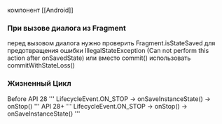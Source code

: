компонент [[Android]]

### При вызове диалога из Fragment

перед вызовом диалога нужно проверить Fragment.isStateSaved для предотвращения ошибки IllegalStateException (Can not perform this action
after onSavedState)
или вместо commit() использовать commitWithStateLoss()

### Жизненный Цикл

Before API 28
'''
LifecycleEvent.ON_STOP -> onSaveInstanceState() -> onStop()
'''
API 28+
'''
LifecycleEvent.ON_STOP -> onStop() -> onSaveInstanceState()
'''
